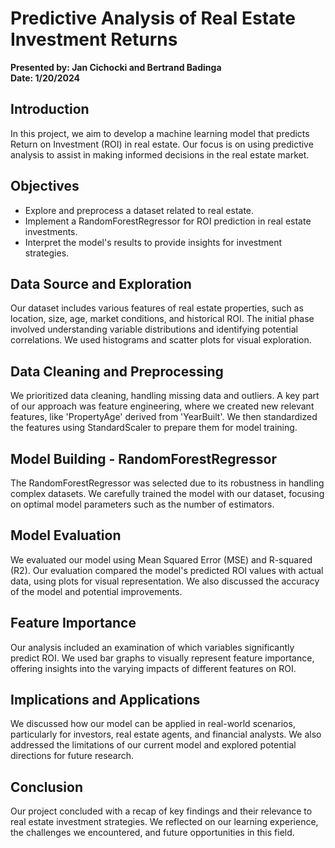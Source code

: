 # Predictive Analysis of Real Estate Investment Returns

**Presented by: Jan Cichocki and Bertrand Badinga**  
**Date: 1/20/2024**

## Introduction
In this project, we aim to develop a machine learning model that predicts Return on Investment (ROI) in real estate. Our focus is on using predictive analysis to assist in making informed decisions in the real estate market.

## Objectives
- Explore and preprocess a dataset related to real estate.
- Implement a RandomForestRegressor for ROI prediction in real estate investments.
- Interpret the model's results to provide insights for investment strategies.

## Data Source and Exploration
Our dataset includes various features of real estate properties, such as location, size, age, market conditions, and historical ROI. The initial phase involved understanding variable distributions and identifying potential correlations. We used histograms and scatter plots for visual exploration.

## Data Cleaning and Preprocessing
We prioritized data cleaning, handling missing data and outliers. A key part of our approach was feature engineering, where we created new relevant features, like 'PropertyAge' derived from 'YearBuilt'. We then standardized the features using StandardScaler to prepare them for model training.

## Model Building - RandomForestRegressor
The RandomForestRegressor was selected due to its robustness in handling complex datasets. We carefully trained the model with our dataset, focusing on optimal model parameters such as the number of estimators.

## Model Evaluation
We evaluated our model using Mean Squared Error (MSE) and R-squared (R2). Our evaluation compared the model's predicted ROI values with actual data, using plots for visual representation. We also discussed the accuracy of the model and potential improvements.

## Feature Importance
Our analysis included an examination of which variables significantly predict ROI. We used bar graphs to visually represent feature importance, offering insights into the varying impacts of different features on ROI.

## Implications and Applications
We discussed how our model can be applied in real-world scenarios, particularly for investors, real estate agents, and financial analysts. We also addressed the limitations of our current model and explored potential directions for future research.

## Conclusion
Our project concluded with a recap of key findings and their relevance to real estate investment strategies. We reflected on our learning experience, the challenges we encountered, and future opportunities in this field.
